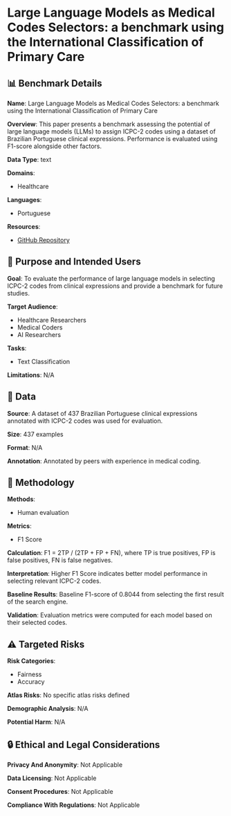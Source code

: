 # Large Language Models as Medical Codes Selectors: a benchmark using the International Classification of Primary Care

## 📊 Benchmark Details

**Name**: Large Language Models as Medical Codes Selectors: a benchmark using the International Classification of Primary Care

**Overview**: This paper presents a benchmark assessing the potential of large language models (LLMs) to assign ICPC-2 codes using a dataset of Brazilian Portuguese clinical expressions. Performance is evaluated using F1-score alongside other factors.

**Data Type**: text

**Domains**:
- Healthcare

**Languages**:
- Portuguese

**Resources**:
- [GitHub Repository](https://github.com/almeidava93/llm-as-code-selectors-paper)

## 🎯 Purpose and Intended Users

**Goal**: To evaluate the performance of large language models in selecting ICPC-2 codes from clinical expressions and provide a benchmark for future studies.

**Target Audience**:
- Healthcare Researchers
- Medical Coders
- AI Researchers

**Tasks**:
- Text Classification

**Limitations**: N/A

## 💾 Data

**Source**: A dataset of 437 Brazilian Portuguese clinical expressions annotated with ICPC-2 codes was used for evaluation.

**Size**: 437 examples

**Format**: N/A

**Annotation**: Annotated by peers with experience in medical coding.

## 🔬 Methodology

**Methods**:
- Human evaluation

**Metrics**:
- F1 Score

**Calculation**: F1 = 2TP / (2TP + FP + FN), where TP is true positives, FP is false positives, FN is false negatives.

**Interpretation**: Higher F1 Score indicates better model performance in selecting relevant ICPC-2 codes.

**Baseline Results**: Baseline F1-score of 0.8044 from selecting the first result of the search engine.

**Validation**: Evaluation metrics were computed for each model based on their selected codes.

## ⚠️ Targeted Risks

**Risk Categories**:
- Fairness
- Accuracy

**Atlas Risks**:
No specific atlas risks defined

**Demographic Analysis**: N/A

**Potential Harm**: N/A

## 🔒 Ethical and Legal Considerations

**Privacy And Anonymity**: Not Applicable

**Data Licensing**: Not Applicable

**Consent Procedures**: Not Applicable

**Compliance With Regulations**: Not Applicable

